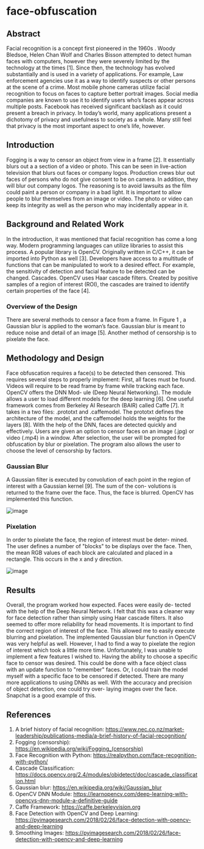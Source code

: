 # face-obfuscation

## Abstract

Facial recognition is a concept first pioneered in the 1960s . Woody
Bledsoe, Helen Chan Wolf and Charles Bisson attempted to detect
human faces with computers, however they were severely limited
by the technology at the times [1]. Since then, the technology has
evolved substantially and is used in a variety of applications. For
example,
Law enforcement agencies use it as a way to identify suspects or
other persons at the scene of a crime. Most mobile phone cameras
utilize facial recognition to focus on faces to capture better portrait
images. Social media companies are known to use it to identify users
who’s faces appear across multiple posts. Facebook has received
significant backlash as it could present a breach in privacy.
In today’s world, many applications present a dichotomy of
privacy and usefulness to society as a whole. Many still feel that
privacy is the most important aspect to one’s life, however.

## Introduction

Fogging is a way to censor an object from view in a frame [2]. It
essentially blurs out a a section of a video or photo. This can be
seen in live-action television that blurs out faces or company logos.
Production crews blur out faces of persons who do not give consent
to be on camera. In addition, they will blur out company logos. The
reasoning is to avoid lawsuits as the film could paint a person or
company in a bad light.
It is important to allow people to blur themselves from an image
or video. The photo or video can keep its integrity as well as the
person who may incidentally appear in it.

## Background and Related Work

In the introduction, it was mentioned that facial recognition has come a
long way. Modern programming languages can utilize libraries to
assist this process. A popular library is OpenCV. Originally written
in C/C++, it can be imported into Python as well [3]. Developers
have access to a multitude of functions that can be manipulated to
work to a desired effect. For example, the sensitivity of detection
and facial feature to be detected can be changed.
Cascades. OpenCV uses Haar cascade filters. Created by positive
samples of a region of interest (ROI), the cascades are trained to
identify certain properties of the face [4].

### Overview of the Design

There are several methods to censor a face from a frame. In Figure 1 ,
a Gaussian blur is applied to the woman’s face. Gaussian blur is
meant to reduce noise and detail of an image [5]. Another method
of censorship is to pixelate the face.

## Methodology and Design

Face obfuscation requires a face(s) to be detected then censored.
This requires several steps to properly implement:
First, all faces must be found. Videos will require to be read frame
by frame while tracking each face. OpenCV offers the DNN Mod-
ule (Deep Neural Networking). The module allows a user to load
different models for the deep learning [6]. One useful framework
comes from Berkeley AI Research (BAIR) called Caffe [7]. It takes
in a two files: .prototxt and .caffemodel. The prototxt defines the
architecture of the model, and the caffemodel holds the weights for
the layers [8]. With the help of the DNN, faces are detected quickly
and effectively.
Users are given an option to censor faces on an image (.jpg) or
video (.mp4) in a window. After selection, the user will be prompted
for obfuscation by blur or pixelation. The program also allows the
user to choose the level of censorship by factors.

### Gaussian Blur

A Gaussian filter is executed by convolution of each point in the
region of interest with a Gaussian kernel [9]. The sum of the con-
volutions is returned to the frame over the face. Thus, the face is
blurred. OpenCV has implemented this function.

![image](https://user-images.githubusercontent.com/105947562/179640488-aeab8b88-1bfc-49ff-9f34-6ae1bf3e70a6.png)

### Pixelation

In order to pixelate the face, the region of interest must be deter-
mined. The user defines a number of "blocks" to be displays over
the face. Then, the mean RGB values of each block are calculated
and placed in a rectangle. This occurs in the x and y direction.

![image](https://user-images.githubusercontent.com/105947562/179640528-d28110d9-a24d-4985-90b7-e57ec1754cd3.png)

## Results

Overall, the program worked how expected. Faces were easily de-
tected with the help of the Deep Neural Network. I felt that this
was a cleaner way for face detection rather than simply using Haar
cascade filters. It also seemed to offer more reliability for head
movements.
It is important to find the correct region of interest of the face.
This allowed me to easily execute blurring and pixelation. The
implemented Gaussian blur function in OpenCV was very helpful
as well. However, I had to find a way to pixelate the region of
interest which took a little more time.
Unfortunately, I was unable to implement a few features I wished
to. Having the ability to choose a specific face to censor was desired.
This could be done with a face object class with an update function
to "remember" faces. Or, I could train the model myself with a
specific face to be censored if detected.
There are many more applications to using DNNs as well. With
the accuracy and precision of object detection, one could try over-
laying images over the face. Snapchat is a good example of this.

## References

1. A brief history of facial recognition: <https://www.nec.co.nz/market-leadership/publications-media/a-brief-history-of-facial-recognition/>
2. Fogging (censorship): <https://en.wikipedia.org/wiki/Fogging_(censorship)>
3. Face Recognition with Python: <https://realpython.com/face-recognition-with-python/>
4. Cascade Classification: <https://docs.opencv.org/2.4/modules/objdetect/doc/cascade_classification.html>
5. Gaussian blur: <https://en.wikipedia.org/wiki/Gaussian_blur>
6. OpenCV DNN Module: <https://learnopencv.com/deep-learning-with-opencvs-dnn-module-a-definitive-guide>
7. Caffe Framework: <https://caffe.berkeleyvision.org>
8. Face Detection with OpenCV and Deep Learning: <https://pyimagesearch.com/2018/02/26/face-detection-with-opencv-and-deep-learning>
9. Smoothing Images: <https://pyimagesearch.com/2018/02/26/face-detection-with-opencv-and-deep-learning>
